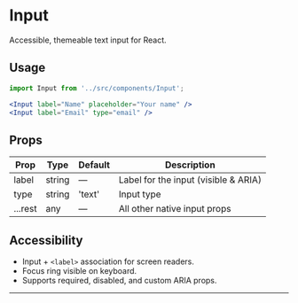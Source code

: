 # Input

Accessible, themeable text input for React.

## Usage

```jsx
import Input from '../src/components/Input';

<Input label="Name" placeholder="Your name" />
<Input label="Email" type="email" />
```

## Props

| Prop    | Type   | Default | Description                          |
| ------- | ------ | ------- | ------------------------------------ |
| label   | string | —       | Label for the input (visible & ARIA) |
| type    | string | 'text'  | Input type                           |
| ...rest | any    | —       | All other native input props         |

## Accessibility

- Input + `<label>` association for screen readers.
- Focus ring visible on keyboard.
- Supports required, disabled, and custom ARIA props.

---

